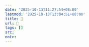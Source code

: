 ```yaml
---
date: '2025-10-13T11:27:54+08:00'
lastmod: '2025-10-13T13:04:51+08:00'
title: 󰚝
url: 󰚝
tags: []
src:
note:
---
```

